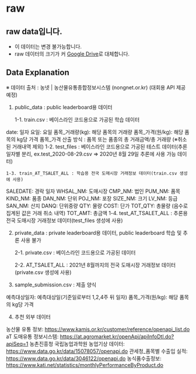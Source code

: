 # raw

## raw data입니다.
- 이 데이터는 변경 불가능합니다.
- raw 데이터의 크기가 커 [Google Drive](https://drive.google.com/drive/folders/1t7bitT1ekuxVPQbqEO6fWch1PDaMf-3p)로 대체합니다. 


## Data Explanation
※ 데이터 출처 : 농넷 | 농산물유통종합정보시스템 (nongnet.or.kr) (대회용 API 제공 예정)


1. public_data : public leaderboard용 데이터

	1-1. train.csv : 베이스라인 코드용으로 가공된 학습 데이터

date: 일자
요일: 요일
품목_거래량(kg): 해당 품목의 거래량
품목_가격(원/kg): 해당 품목의 kg당 가격
품목_가격 산출 방식 : 품목 또는 품종의 총 거래금액/총 거래량 (※취소된 거래내역 제외)
	1-2. test_files : 베이스라인 코드용으로 가공된 테스트 데이터(추론일자별 분리, ex.test_2020-08-29.csv => 2020년 8월 29일 추론에 사용 가능 데이터)

	1-3. train_AT_TSALET_ALL : 학습용 전국 도매시장 거래정보 데이터(train.csv 생성에 사용)

SALEDATE: 경락 일자
WHSAL_NM: 도매시장
CMP_NM: 법인
PUM_NM: 품목
KIND_NM: 품종
DAN_NM: 단위
POJ_NM: 포장
SIZE_NM: 크기
LV_NM: 등급
SAN_NM: 산지
DANQ: 단위중량
QTY: 물량
COST: 단가
TOT_QTY: 총물량 (음수로 집계된 값은 거래 취소 내역)
TOT_AMT: 총금액
	1-4. test_AT_TSALET_ALL : 추론용 전국 도매시장 거래정보 데이터(test_files 생성에 사용)


2. private_data : private leaderboard용 데이터, public leaderboard 학습 및 추론 사용 불가

	2-1. private.csv : 베이스라인 코드용으로 가공된 데이터

	2-2. AT_TSALET_ALL : 2021년 8월까지의 전국 도매시장 거래정보 데이터(private.csv 생성에 사용)


3. sample_submission.csv : 제출 양식

예측대상일자: 예측대상일(기준일로부터 1,2,4주 뒤 일자)
품목_가격(원/kg): 해당 품목의 kg당 가격


4. 추천 외부 데이터

농산물 유통 정보: https://www.kamis.or.kr/customer/reference/openapi_list.do
aT 도매유통 정보시스템: https://at.agromarket.kr/openApi/apiInfoDtl.do?apiSeq=1
농촌진흥청 국립농업과학원 농업기상 데이터: https://www.data.go.kr/data/15078057/openapi.do
관세청_품목별 수출입 실적: https://www.data.go.kr/data/3046122/openapi.do
농식품수출정보: https://www.kati.net/statistics/monthlyPerformanceByProduct.do
